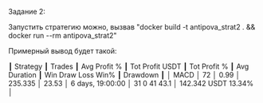 Задание 2:

Запустить стратегию можно, вызвав "docker build -t antipova_strat2 . && docker run --rm antipova_strat2"

Примерный вывод будет такой:

┃ Strategy ┃ Trades ┃ Avg Profit % ┃ Tot Profit USDT ┃ Tot Profit % ┃     Avg Duration ┃  Win  Draw  Loss  Win% ┃             Drawdown ┃
│     MACD │     72 │         0.99 │         235.335 │        23.53 │ 6 days, 19:00:00 │   31     0    41  43.1 │ 142.342 USDT  13.34% │